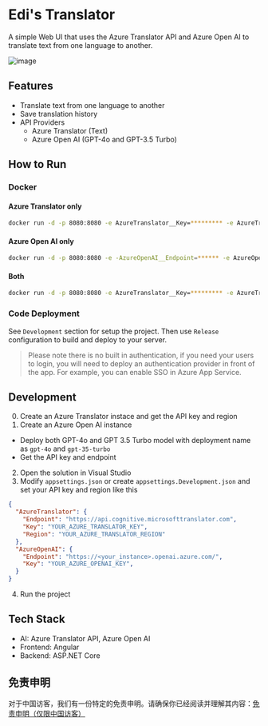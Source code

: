 # Edi's Translator

A simple Web UI that uses the Azure Translator API and Azure Open AI to translate text from one language to another. 

![image](https://github.com/EdiWang/EdiTranslator/assets/3304703/a29edb4e-8d61-4db6-9c85-e1e7c7ecab8e)

## Features

- Translate text from one language to another
- Save translation history
- API Providers
  - Azure Translator (Text)
  - Azure Open AI (GPT-4o and GPT-3.5 Turbo)

## How to Run

### Docker

#### Azure Translator only

```bash
docker run -d -p 8080:8080 -e AzureTranslator__Key=********* -e AzureTranslator__Region==********* ediwang/editranslator
```

#### Azure Open AI only

```bash
docker run -d -p 8080:8080 -e -AzureOpenAI__Endpoint=****** -e AzureOpenAI__Key=********* ediwang/editranslator
```

#### Both

```bash
docker run -d -p 8080:8080 -e AzureTranslator__Key=********* -e AzureTranslator__Region==********* -e AzureOpenAI__Endpoint=****** -e AzureOpenAI__Key=********* ediwang/editranslator
```

### Code Deployment

See `Development` section for setup the project. Then use `Release` configuration to build and deploy to your server.

> Please note there is no built in authentication, if you need your users to login, you will need to deploy an authentication provider in front of the app. For example, you can enable SSO in Azure App Service.

## Development

0. Create an Azure Translator instace and get the API key and region
1. Create an Azure Open AI instance
  - Deploy both GPT-4o and GPT 3.5 Turbo model with deployment name as `gpt-4o` and `gpt-35-turbo`
  - Get the API key and endpoint
2. Open the solution in Visual Studio
3. Modify `appsettings.json` or create `appsettings.Development.json` and set your API key and region like this

```json
{
  "AzureTranslator": {
    "Endpoint": "https://api.cognitive.microsofttranslator.com",
    "Key": "YOUR_AZURE_TRANSLATOR_KEY",
    "Region": "YOUR_AZURE_TRANSLATOR_REGION"
  },
  "AzureOpenAI": {
    "Endpoint": "https://<your_instance>.openai.azure.com/",
    "Key": "YOUR_AZURE_OPENAI_KEY",
  }
}
```

4. Run the project

## Tech Stack

- AI: Azure Translator API, Azure Open AI
- Frontend: Angular
- Backend: ASP.NET Core

## 免责申明

对于中国访客，我们有一份特定的免责申明。请确保你已经阅读并理解其内容：[免责申明（仅限中国访客）](./DISCLAIMER_CN.md)